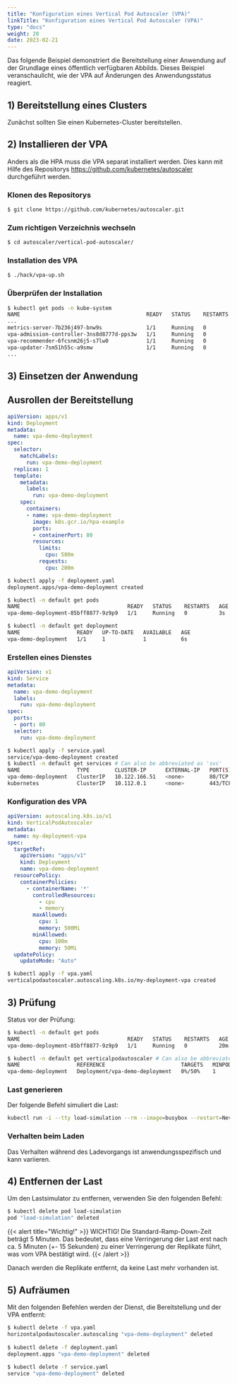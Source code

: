 ```yaml
---
title: "Konfiguration eines Vertical Pod Autoscaler (VPA)"
linkTitle: "Konfiguration eines Vertical Pod Autoscaler (VPA)"
type: "docs"
weight: 20
date: 2023-02-21
---
```


Das folgende Beispiel demonstriert die Bereitstellung einer Anwendung auf der Grundlage eines öffentlich verfügbaren Abbilds. Dieses Beispiel veranschaulicht, wie der VPA auf Änderungen des Anwendungsstatus reagiert.

## 1) Bereitstellung eines Clusters
Zunächst sollten Sie einen Kubernetes-Cluster bereitstellen.

## 2) Installieren der VPA
Anders als die HPA muss die VPA separat installiert werden. Dies kann mit Hilfe des Repositorys https://github.com/kubernetes/autoscaler durchgeführt werden.

### Klonen des Repositorys

```bash
$ git clone https://github.com/kubernetes/autoscaler.git
```

### Zum richtigen Verzeichnis wechseln

```bash
$ cd autoscaler/vertical-pod-autoscaler/
```

### Installation des VPA

```bash
$ ./hack/vpa-up.sh
```

### Überprüfen der Installation

```bash
$ kubectl get pods -n kube-system
NAME                                        READY   STATUS    RESTARTS   AGE
...
metrics-server-7b236j497-bnw9s              1/1     Running   0          67d
vpa-admission-controller-3ns8d8777d-pps3w   1/1     Running   0          12s
vpa-recommender-6fcsnm26j5-s7lw0            1/1     Running   0          23s
vpa-updater-7sm51h55c-a9smw                 1/1     Running   0          23s
...
```

## 3) Einsetzen der Anwendung

## Ausrollen der Bereitstellung

```yaml
apiVersion: apps/v1
kind: Deployment
metadata:
  name: vpa-demo-deployment
spec:
  selector:
    matchLabels:
      run: vpa-demo-deployment
  replicas: 1
  template:
    metadata:
      labels:
        run: vpa-demo-deployment
    spec:
      containers:
      - name: vpa-demo-deployment
        image: k8s.gcr.io/hpa-example
        ports:
        - containerPort: 80
        resources:
          limits:
            cpu: 500m
          requests:
            cpu: 200m
```
```bash
$ kubectl apply -f deployment.yaml
deployment.apps/vpa-demo-deployment created

$ kubectl -n default get pods
NAME                                  READY   STATUS    RESTARTS   AGE
vpa-demo-deployment-85bff8877-9z9p9   1/1     Running   0          3s

$ kubectl -n default get deployment
NAME                  READY   UP-TO-DATE   AVAILABLE   AGE
vpa-demo-deployment   1/1     1            1           6s
```

### Erstellen eines Dienstes

```yaml
apiVersion: v1
kind: Service
metadata:
  name: vpa-demo-deployment
  labels:
    run: vpa-demo-deployment
spec:
  ports:
  - port: 80
  selector:
    run: vpa-demo-deployment
```

```bash
$ kubectl apply -f service.yaml
service/vpa-demo-deployment created
$ kubectl -n default get services # Can also be abbreviated as 'svc'
NAME                  TYPE        CLUSTER-IP      EXTERNAL-IP   PORT(S)   AGE
vpa-demo-deployment   ClusterIP   10.122.166.51   <none>        80/TCP    5s
kubernetes            ClusterIP   10.112.0.1      <none>        443/TCP   13d
```

### Konfiguration des VPA

```yaml
apiVersion: autoscaling.k8s.io/v1
kind: VerticalPodAutoscaler
metadata:
  name: my-deployment-vpa
spec:
  targetRef:
    apiVersion: "apps/v1"
    kind: Deployment
    name: vpa-demo-deployment
  resourcePolicy:
    containerPolicies:
      - containerName: '*'
        controlledResources:
          - cpu
          - memory
        maxAllowed:
          cpu: 1
          memory: 500Mi
        minAllowed:
          cpu: 100m
          memory: 50Mi
  updatePolicy:
    updateMode: "Auto"
```

```bash
$ kubectl apply -f vpa.yaml
verticalpodautoscaler.autoscaling.k8s.io/my-deployment-vpa created
```

## 3) Prüfung

Status vor der Prüfung:

```bash
$ kubectl -n default get pods
NAME                                  READY   STATUS    RESTARTS   AGE
vpa-demo-deployment-85bff8877-9z9p9   1/1     Running   0          20m
```

```bash
$ kubectl -n default get verticalpodautoscaler # Can also be abbreviated as 'hpa'
NAME                  REFERENCE                        TARGETS   MINPODS   MAXPODS   REPLICAS   AGE
vpa-demo-deployment   Deployment/vpa-demo-deployment   0%/50%    1         10        1          20m
```

### Last generieren

Der folgende Befehl simuliert die Last:

```bash
kubectl run -i --tty load-simulation --rm --image=busybox --restart=Never -- /bin/sh -c "while sleep 0.01; do wget -q -O- http://vpa-demo-deployment; done"
```

### Verhalten beim Laden

Das Verhalten während des Ladevorgangs ist anwendungsspezifisch und kann variieren.

## 4) Entfernen der Last

Um den Lastsimulator zu entfernen, verwenden Sie den folgenden Befehl:

```bash
$ kubectl delete pod load-simulation
pod "load-simulation" deleted
```

{{< alert title="Wichtig!" >}}
WICHTIG! Die Standard-Ramp-Down-Zeit beträgt 5 Minuten. Das bedeutet, dass eine Verringerung der Last erst nach ca. 5 Minuten (+- 15 Sekunden) zu einer Verringerung der Replikate führt, was vom VPA bestätigt wird.
{{< /alert >}}

Danach werden die Replikate entfernt, da keine Last mehr vorhanden ist.

## 5) Aufräumen

Mit den folgenden Befehlen werden der Dienst, die Bereitstellung und der VPA entfernt:

```bash
$ kubectl delete -f vpa.yaml
horizontalpodautoscaler.autoscaling "vpa-demo-deployment" deleted
 
$ kubectl delete -f deployment.yaml
deployment.apps "vpa-demo-deployment" deleted
 
$ kubectl delete -f service.yaml
service "vpa-demo-deployment" deleted
```